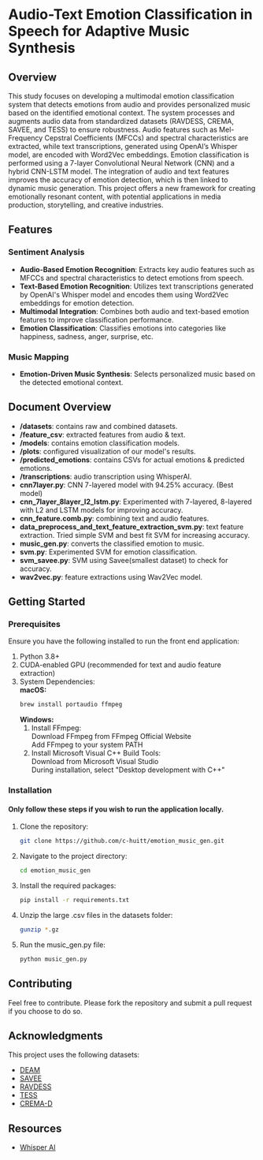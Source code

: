 # Audio-Text Emotion Classification in Speech for Adaptive Music Synthesis

## Overview
This study focuses on developing a multimodal emotion classification system that detects emotions from audio and provides personalized music based on the identified emotional context. The system processes and augments audio data from standardized datasets (RAVDESS, CREMA, SAVEE, and TESS) to ensure robustness. Audio features such as Mel-Frequency Cepstral Coefficients (MFCCs) and spectral characteristics are extracted, while text transcriptions, generated using OpenAI’s Whisper model, are encoded with Word2Vec embeddings. Emotion classification is performed using a 7-layer Convolutional Neural Network (CNN) and a hybrid CNN-LSTM model. The integration of audio and text features improves the accuracy of emotion detection, which is then linked to dynamic music generation. This project offers a new framework for creating emotionally resonant content, with potential applications in media production, storytelling, and creative industries.

## Features

### Sentiment Analysis
- **Audio-Based Emotion Recognition**: Extracts key audio features such as MFCCs and spectral characteristics to detect emotions from speech.
- **Text-Based Emotion Recognition**: Utilizes text transcriptions generated by OpenAI's Whisper model and encodes them using Word2Vec embeddings for emotion detection.
- **Multimodal Integration**: Combines both audio and text-based emotion features to improve classification performance.
- **Emotion Classification**: Classifies emotions into categories like happiness, sadness, anger, surprise, etc.

### Music Mapping
- **Emotion-Driven Music Synthesis**: Selects personalized music based on the detected emotional context.

## Document Overview

- **/datasets**: contains raw and combined datasets.
- **/feature_csv**: extracted features from audio & text. 
- **/models**: contains emotion classification models.
- **/plots**: configured visualization of our model's results.
- **/predicted_emotions**: contains CSVs for actual emotions & predicted emotions.
- **/transcriptions**: audio transcription using WhisperAI.
- **cnn7layer.py**: CNN 7-layered model with 94.25% accuracy. (Best model)
- **cnn_7layer_8layer_l2_lstm.py**: Experimented with 7-layered, 8-layered with L2 and LSTM models for improving accuracy.
- **cnn_feature.comb.py**: combining text and audio features.
- **data_preprocess_and_text_feature_extraction_svm.py**: text feature extraction. Tried simple SVM and best fit SVM for increasing accuracy.
- **music_gen.py**: converts the classified emotion to music.
- **svm.py**: Experimented SVM for emotion classification.
- **svm_savee.py**: SVM using Savee(smallest dataset) to check for accuracy.
- **wav2vec.py**: feature extractions using Wav2Vec model.

## Getting Started

### Prerequisites

Ensure you have the following installed to run the front end application:
1. Python 3.8+
2. CUDA-enabled GPU (recommended for text and audio feature extraction)
3. System Dependencies: \
   **macOS:**
    ```bash
   brew install portaudio ffmpeg
    ```
   **Windows:**
   1. Install FFmpeg: \
      Download FFmpeg from FFmpeg Official Website \
      Add FFmpeg to your system PATH 
   2. Install Microsoft Visual C++ Build Tools: \
      Download from Microsoft Visual Studio \
      During installation, select "Desktop development with C++"

### Installation
#### Only follow these steps if you wish to run the application locally. 

1. Clone the repository:
   ```bash
   git clone https://github.com/c-huitt/emotion_music_gen.git
   ```

2. Navigate to the project directory:
   ```bash
   cd emotion_music_gen
   ```

3. Install the required packages:
   ```bash
   pip install -r requirements.txt
   ```

4. Unzip the large .csv files in the datasets folder:
   ```bash
   gunzip *.gz
   ```

5. Run the music_gen.py file:
   ```bash
   python music_gen.py
   ```

## Contributing

Feel free to contribute. Please fork the repository and submit a pull request if you choose to do so.

## Acknowledgments

This project uses the following datasets:
- [DEAM](https://cvml.unige.ch/databases/DEAM/s) 
- [SAVEE](http://kahlan.eps.surrey.ac.uk/savee/)
- [RAVDESS](https://www.kaggle.com/datasets/uwrfkaggler/ravdess-emotional-speech-audio)
- [TESS](https://utoronto.scholaris.ca/collections/036db644-9790-4ed0-90cc-be1dfb8a4b66)
- [CREMA-D](https://www.kaggle.com/datasets/ejlok1/cremad)

## Resources
- [Whisper AI](https://openai.com/index/whisper/)
